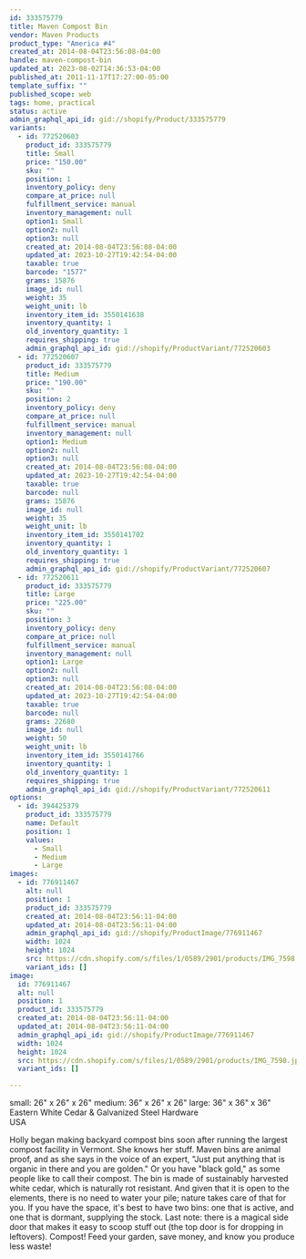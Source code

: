 ```yaml
---
id: 333575779
title: Maven Compost Bin
vendor: Maven Products
product_type: "America #4"
created_at: 2014-08-04T23:56:08-04:00
handle: maven-compost-bin
updated_at: 2023-08-02T14:36:53-04:00
published_at: 2011-11-17T17:27:00-05:00
template_suffix: ""
published_scope: web
tags: home, practical
status: active
admin_graphql_api_id: gid://shopify/Product/333575779
variants:
  - id: 772520603
    product_id: 333575779
    title: Small
    price: "150.00"
    sku: ""
    position: 1
    inventory_policy: deny
    compare_at_price: null
    fulfillment_service: manual
    inventory_management: null
    option1: Small
    option2: null
    option3: null
    created_at: 2014-08-04T23:56:08-04:00
    updated_at: 2023-10-27T19:42:54-04:00
    taxable: true
    barcode: "1577"
    grams: 15876
    image_id: null
    weight: 35
    weight_unit: lb
    inventory_item_id: 3550141638
    inventory_quantity: 1
    old_inventory_quantity: 1
    requires_shipping: true
    admin_graphql_api_id: gid://shopify/ProductVariant/772520603
  - id: 772520607
    product_id: 333575779
    title: Medium
    price: "190.00"
    sku: ""
    position: 2
    inventory_policy: deny
    compare_at_price: null
    fulfillment_service: manual
    inventory_management: null
    option1: Medium
    option2: null
    option3: null
    created_at: 2014-08-04T23:56:08-04:00
    updated_at: 2023-10-27T19:42:54-04:00
    taxable: true
    barcode: null
    grams: 15876
    image_id: null
    weight: 35
    weight_unit: lb
    inventory_item_id: 3550141702
    inventory_quantity: 1
    old_inventory_quantity: 1
    requires_shipping: true
    admin_graphql_api_id: gid://shopify/ProductVariant/772520607
  - id: 772520611
    product_id: 333575779
    title: Large
    price: "225.00"
    sku: ""
    position: 3
    inventory_policy: deny
    compare_at_price: null
    fulfillment_service: manual
    inventory_management: null
    option1: Large
    option2: null
    option3: null
    created_at: 2014-08-04T23:56:08-04:00
    updated_at: 2023-10-27T19:42:54-04:00
    taxable: true
    barcode: null
    grams: 22680
    image_id: null
    weight: 50
    weight_unit: lb
    inventory_item_id: 3550141766
    inventory_quantity: 1
    old_inventory_quantity: 1
    requires_shipping: true
    admin_graphql_api_id: gid://shopify/ProductVariant/772520611
options:
  - id: 394425379
    product_id: 333575779
    name: Default
    position: 1
    values:
      - Small
      - Medium
      - Large
images:
  - id: 776911467
    alt: null
    position: 1
    product_id: 333575779
    created_at: 2014-08-04T23:56:11-04:00
    updated_at: 2014-08-04T23:56:11-04:00
    admin_graphql_api_id: gid://shopify/ProductImage/776911467
    width: 1024
    height: 1024
    src: https://cdn.shopify.com/s/files/1/0589/2901/products/IMG_7598.jpeg?v=1407210971
    variant_ids: []
image:
  id: 776911467
  alt: null
  position: 1
  product_id: 333575779
  created_at: 2014-08-04T23:56:11-04:00
  updated_at: 2014-08-04T23:56:11-04:00
  admin_graphql_api_id: gid://shopify/ProductImage/776911467
  width: 1024
  height: 1024
  src: https://cdn.shopify.com/s/files/1/0589/2901/products/IMG_7598.jpeg?v=1407210971
  variant_ids: []

---
```


small: 26" x 26" x 26" medium: 36" x 26" x 26" large: 36" x 36" x 36"  
Eastern White Cedar & Galvanized Steel Hardware  
USA

Holly began making backyard compost bins soon after running the largest compost facility in Vermont. She knows her stuff. Maven bins are animal proof, and as she says in the voice of an expert, "Just put anything that is organic in there and you are golden." Or you have "black gold," as some people like to call their compost. The bin is made of sustainably harvested white cedar, which is naturally rot resistant. And given that it is open to the elements, there is no need to water your pile; nature takes care of that for you. If you have the space, it's best to have two bins: one that is active, and one that is dormant, supplying the stock. Last note: there is a magical side door that makes it easy to scoop stuff out (the top door is for dropping in leftovers). Compost! Feed your garden, save money, and know you produce less waste!